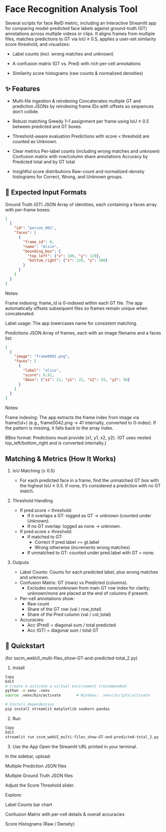 # Face Recognition Analysis Tool
Several scripts for face ReID metric, including an Interactive Streamlit app for comparing model-predicted face labels against ground-truth (GT) annotations across multiple videos or clips. It aligns frames from multiple files, matches predictions to GT via IoU ≥ 0.5, applies a user-set similarity score threshold, and visualizes:

- Label counts (incl. wrong matches and unknown)

- A confusion matrix (GT vs. Pred) with rich per-cell annotations

- Similarity score histograms (raw counts & normalized densities)

## ✨ Features
- Multi-file ingestion & reindexing
    Concatenates multiple GT and prediction JSONs by reindexing frame IDs with offsets so sequences don’t collide.

- Robust matching
    Greedy 1–1 assignment per frame using IoU ≥ 0.5 between predicted and GT boxes.

- Threshold-aware evaluation
    Predictions with score < threshold are counted as Unknown.

- Clear metrics
    Per-label counts (including wrong matches and unknown)
    Confusion matrix with row/column share annotations
    Accuracy by Predicted total and by GT total

- Insightful score distributions
    Raw-count and normalized-density histograms for Correct, Wrong, and Unknown groups.

## 🧩 Expected Input Formats
Ground Truth (GT) JSON
Array of identities, each containing a faces array with per-frame boxes:
```json
[
  {
    "id": "person_001",
    "faces": [
      {
        "frame_id": 0,
        "name": "Alice",
        "bounding_box": {
          "top_left": {"x": 100, "y": 120},
          "bottom_right": {"x": 220, "y": 300}
        }
      }
    ]
  }
]
```
Notes:

Frame indexing: frame_id is 0-indexed within each GT file. The app automatically offsets subsequent files so frames remain unique when concatenated.

Label usage: The app lowercases name for consistent matching.

Predictions JSON
Array of frames, each with an image filename and a faces list:
```json
[
  {
    "image": "frame0001.png",
    "faces": [
      {
        "label": "alice",
        "score": 0.91,
        "bbox": {"x1": 12, "y1": 22, "x2": 59, "y2": 98}
      }
    ]
  }
]
```
Notes:

Frame indexing: The app extracts the frame index from image via frame(\d+) (e.g., frame0042.png → 41 internally, converted to 0-index). If the pattern is missing, it falls back to the array index.

BBox format: Predictions must provide {x1, y1, x2, y2}. (GT uses nested top_left/bottom_right and is converted internally.)

## Matching & Metrics (How It Works)
1. IoU Matching (≥ 0.5)
    - For each predicted face in a frame, find the unmatched GT box with the highest IoU ≥ 0.5. If none, it’s considered a prediction with no GT match.

1. Threshold Handling
    - If pred.score < threshold:
        - If it overlaps a GT: logged as GT → unknown (counted under Unknown).
        - If no GT overlap: logged as none → unknown.
    - If pred.score ≥ threshold:
        - If matched to GT:
            - Correct if pred.label == gt.label
            - Wrong otherwise (increments wrong matches)
        - If unmatched to GT: counted under pred.label with GT = none.

1. Outputs
    - Label Counts: Counts for each predicted label, plus wrong matches and unknown.
    - Confusion Matrix: GT (rows) vs Predicted (columns).
        - Excludes none/unknown from main GT row index for clarity; unknown/none are placed at the end of columns if present.
    - Per-cell annotations show:
        - Raw count
        - Share of the GT row (val / row_total)
        - Share of the Pred column (val / col_total)
    - Accuracies:
        - Acc (Pred) = diagonal sum / total predicted
        - Acc (GT) = diagonal sum / total GT

## 🚀 Quickstart
(for sscm_webUI_multi-files_show-GT-and-predicted-total_2.py)
1) Install
```bash
Copy
Edit
# Create & activate a virtual environment (recommended)
python -m venv .venv
source .venv/bin/activate       # Windows: .venv\Scripts\activate

# Install dependencies
pip install streamlit matplotlib seaborn pandas
```
2) Run
```bash
Copy
Edit
streamlit run sscm_webUI_multi-files_show-GT-and-predicted-total_2.py
```

3) Use the App
Open the Streamlit URL printed in your terminal.

In the sidebar, upload:

Multiple Prediction JSON files

Multiple Ground Truth JSON files

Adjust the Score Threshold slider.

Explore:

Label Counts bar chart

Confusion Matrix with per-cell details & overall accuracies

Score Histograms (Raw / Density)